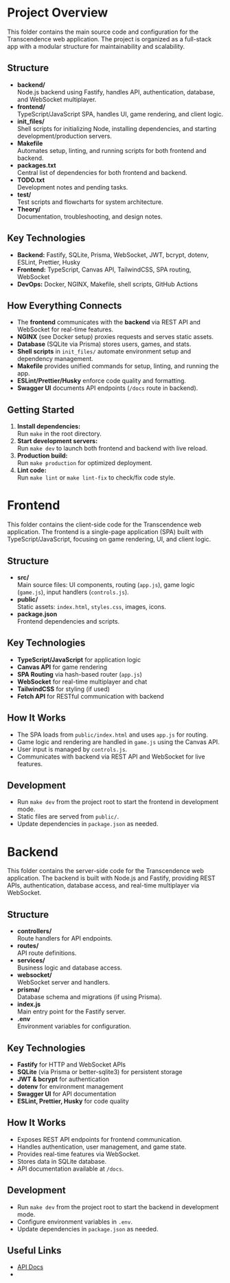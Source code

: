 # Project Overview

This folder contains the main source code and configuration for the Transcendence web application. The project is organized as a full-stack app with a modular structure for maintainability and scalability.

## Structure

- **backend/**  
  Node.js backend using Fastify, handles API, authentication, database, and WebSocket multiplayer.
- **frontend/**  
  TypeScript/JavaScript SPA, handles UI, game rendering, and client logic.
- **init_files/**  
  Shell scripts for initializing Node, installing dependencies, and starting development/production servers.
- **Makefile**  
  Automates setup, linting, and running scripts for both frontend and backend.
- **packages.txt**  
  Central list of dependencies for both frontend and backend.
- **TODO.txt**  
  Development notes and pending tasks.
- **test/**  
  Test scripts and flowcharts for system architecture.
- **Theory/**  
  Documentation, troubleshooting, and design notes.

## Key Technologies

- **Backend:** Fastify, SQLite, Prisma, WebSocket, JWT, bcrypt, dotenv, ESLint, Prettier, Husky
- **Frontend:** TypeScript, Canvas API, TailwindCSS, SPA routing, WebSocket
- **DevOps:** Docker, NGINX, Makefile, shell scripts, GitHub Actions

## How Everything Connects

- The **frontend** communicates with the **backend** via REST API and WebSocket for real-time features.
- **NGINX** (see Docker setup) proxies requests and serves static assets.
- **Database** (SQLite via Prisma) stores users, games, and stats.
- **Shell scripts** in `init_files/` automate environment setup and dependency management.
- **Makefile** provides unified commands for setup, linting, and running the app.
- **ESLint/Prettier/Husky** enforce code quality and formatting.
- **Swagger UI** documents API endpoints (`/docs` route in backend).

## Getting Started

1. **Install dependencies:**  
   Run `make` in the root directory.
2. **Start development servers:**  
   Run `make dev` to launch both frontend and backend with live reload.
3. **Production build:**  
   Run `make production` for optimized deployment.
4. **Lint code:**  
   Run `make lint` or `make lint-fix` to check/fix code style.


# Frontend

This folder contains the client-side code for the Transcendence web application. The frontend is a single-page application (SPA) built with TypeScript/JavaScript, focusing on game rendering, UI, and client logic.

## Structure

- **src/**  
  Main source files: UI components, routing (`app.js`), game logic (`game.js`), input handlers (`controls.js`).
- **public/**  
  Static assets: `index.html`, `styles.css`, images, icons.
- **package.json**  
  Frontend dependencies and scripts.

## Key Technologies

- **TypeScript/JavaScript** for application logic
- **Canvas API** for game rendering
- **SPA Routing** via hash-based router (`app.js`)
- **WebSocket** for real-time multiplayer and chat
- **TailwindCSS** for styling (if used)
- **Fetch API** for RESTful communication with backend

## How It Works

- The SPA loads from `public/index.html` and uses `app.js` for routing.
- Game logic and rendering are handled in `game.js` using the Canvas API.
- User input is managed by `controls.js`.
- Communicates with backend via REST API and WebSocket for live features.

## Development

- Run `make dev` from the project root to start the frontend in development mode.
- Static files are served from `public/`.
- Update dependencies in `package.json` as needed.

# Backend

This folder contains the server-side code for the Transcendence web application. The backend is built with Node.js and Fastify, providing REST APIs, authentication, database access, and real-time multiplayer via WebSocket.

## Structure

- **controllers/**  
  Route handlers for API endpoints.
- **routes/**  
  API route definitions.
- **services/**  
  Business logic and database access.
- **websocket/**  
  WebSocket server and handlers.
- **prisma/**  
  Database schema and migrations (if using Prisma).
- **index.js**  
  Main entry point for the Fastify server.
- **.env**  
  Environment variables for configuration.

## Key Technologies

- **Fastify** for HTTP and WebSocket APIs
- **SQLite** (via Prisma or better-sqlite3) for persistent storage
- **JWT & bcrypt** for authentication
- **dotenv** for environment management
- **Swagger UI** for API documentation
- **ESLint, Prettier, Husky** for code quality

## How It Works

- Exposes REST API endpoints for frontend communication.
- Handles authentication, user management, and game state.
- Provides real-time features via WebSocket.
- Stores data in SQLite database.
- API documentation available at `/docs`.

## Development

- Run `make dev` from the project root to start the backend in development mode.
- Configure environment variables in `.env`.
- Update dependencies in `package.json` as needed.

## Useful Links

- [API Docs](http://localhost:3000/docs)
-